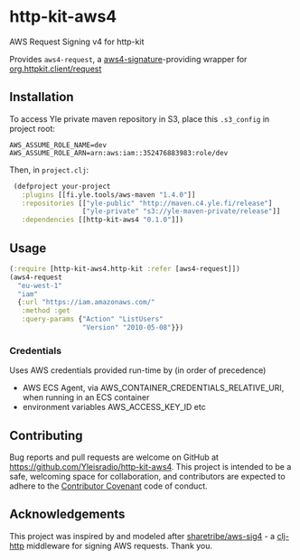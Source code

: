 # http-kit-aws4

AWS Request Signing v4 for http-kit

Provides `aws4-request`,
a [aws4-signature](https://docs.aws.amazon.com/general/latest/gr/signature-version-4.html)-providing wrapper
for [org.httpkit.client/request](http://www.http-kit.org/client.html#options)

## Installation
To access Yle private maven repository in S3, place this `.s3_config` in project root:
```
AWS_ASSUME_ROLE_NAME=dev
AWS_ASSUME_ROLE_ARN=arn:aws:iam::352476883983:role/dev
```

Then, in `project.clj`:
```clojure
 (defproject your-project
   :plugins [[fi.yle.tools/aws-maven "1.4.0"]]
   :repositories [["yle-public" "http://maven.c4.yle.fi/release"]
                  ["yle-private" "s3://yle-maven-private/release"]]
   :dependencies [[http-kit-aws4 "0.1.0"]])
```

## Usage
```clojure
(:require [http-kit-aws4.http-kit :refer [aws4-request]])
(aws4-request
  "eu-west-1"
  "iam"
  {:url "https://iam.amazonaws.com/"
   :method :get
   :query-params {"Action" "ListUsers"
                  "Version" "2010-05-08"}})
```

### Credentials
Uses AWS credentials provided run-time by (in order of precedence)
- AWS ECS Agent, via AWS_CONTAINER_CREDENTIALS_RELATIVE_URI, when running in an ECS container
- environment variables AWS_ACCESS_KEY_ID etc

## Contributing
Bug reports and pull requests are welcome on GitHub at https://github.com/Yleisradio/http-kit-aws4. This project is intended to be a safe, welcoming space for collaboration, and contributors are expected to adhere to the [Contributor Covenant](http://contributor-covenant.org) code of conduct.

## Acknowledgements
This project was inspired by and modeled after [sharetribe/aws-sig4](https://github.com/sharetribe/aws-sig4) - a [clj-http](https://github.com/dakrone/clj-http) middleware for signing AWS requests. Thank you.
